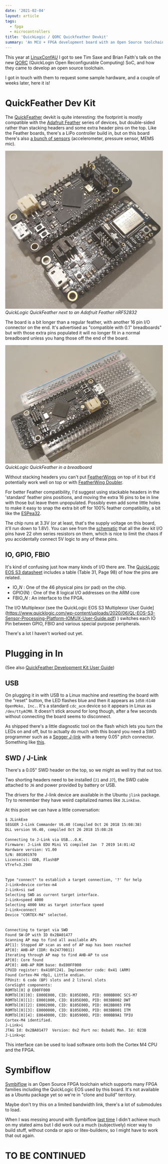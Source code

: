 ```yaml
---
date: '2021-02-04'
layout: article
tags:
  - fpga
  - microcontrollers
title: 'QuickLogic / QORC Quickfeather Devkit'
summary: 'An MCU + FPGA development board with an Open Source toolchain'
---
```


This year at [LinuxConfAU](https://linux.conf.au/) I got to see 
Tim Saxe and Brian Faith's talk on the new
[QORC](https://www.quicklogic.com/QORC/) (QuickLogin Open Reconfigurable Computing)
SoC, and how they came to develop an open source toolchain.

I got in touch with them to request some sample hardware, and a couple of weeks
later, here it is!

# QuickFeather Dev Kit

The [QuickFeather](https://www.quicklogic.com/products/eos-s3/quickfeather-development-kit/)
devkit is quite interesting: the footprint is mostly compatible with the 
[Adafruit Feather](https://www.adafruit.com/feather) series of devices, but double-sided 
rather than stacking headers and some extra header pins on the top.
Like the Feather boards, there's a LiPo controller build in, but on this board there's also
[a bunch of sensors](https://github.com/QuickLogic-Corp/quick-feather-dev-board#key-features)
(accelerometer, pressure sensor, MEMS mic).

[![20210211_125904](img/20210211_125904-thumb.jpg)](img/20210211_125904.jpg)
*QuickLogic QuickFeather next to an Adafruit Feather nRF52832*

The board is a bit longer than a regular feather,
with another 16 pin I/O connector on the end.
It's advertised as "compatible with 0.1" breadboards" but with those extra
pins populated it will no longer fit in a normal breadboard unless you hang
those off the end of the board.

[![20210211_125839](img/20210211_125839-thumb.jpg)](img/20210211_125839.jpg)
*QuickLogic QuickFeather in a breadboard*

Without stacking headers you can't put [FeatherWings](https://www.adafruit.com/category/814)
on top of it but it'd potentially work well on top or with
[FeatherWing Doubler](https://www.adafruit.com/product/2890).

For better Feather compatibility, I'd suggest using stackable headers in the
'standard' feather pins positions, and moving the extra 16 pins to be in line with
those but leave them unpopulated. Possibly even add some little holes to make
it easy to snap the extra bit off for 100% feather compatibility, a bit like the 
[ESPea32](https://blog.aprbrother.com/product/espea32).

The chip runs at 3.3V (or at least, that's the supply voltage on this board,
it'll run down to 1.8V).
You can see from the
[schematic](https://github.com/QuickLogic-Corp/quick-feather-dev-board/blob/master/doc/quickfeather-board.pdf)
that all the dev kit I/O pins have 22 ohm series resistors on them, which is nice to
limit the chaos if you accidentally connect 5V logic to any of these pins.

## IO, GPIO, FBIO

It's kind of confusing just how many kinds of I/O there are. The
[QuickLogic EOS S3 datasheet](https://www.quicklogic.com/wp-content/uploads/2020/12/QL-EOS-S3-Ultra-Low-Power-multicore-MCU-Datasheet-2020.pdf)
includes a table (Table 31, Page 98) of how the pins are related.

* IO_*N* : One of the 46 physical pins (or pad) on the chip.   
* GPIO(*N*) : One of the 8 logical I/O addresses on the ARM core
* FBIO_*N* : An interface to the FPGA.

The I/O Multiplexor (see the
QuickLogic EOS S3 Multiplexor User Guide](https://www.quicklogic.com/wp-content/uploads/2020/06/QL-EOS-S3-Sensor-Processing-Platform-IOMUX-User-Guide.pdf)
) switches each IO Pin between GPIO, FBIO and various special purpose
peripherals.

There's a lot I haven't worked out yet.

# Plugging in In

(See also [QuickFeather Development Kit User Guide](https://github.com/QuickLogic-Corp/quick-feather-dev-board/blob/master/doc/QuickFeather_UserGuide.pdf))

## USB

On plugging it in with USB to a Linux machine and resetting the board with the "reset" button,
the LED flashes blue and then it appears as `1d50:6140 OpenMoko, Inc.`.
It's a standard `cdc_acm` device so it appears in Linux as `/dev/ttyACM0`.
It doesn't stick around for long though, after
a few seconds without connecting the board seems to disconnect.

As shipped there's a little diagnostic tool on the flash which lets you turn the LEDs
on and off, but to actually do much with this board you need a SWD programmer such
as a [Segger J-link](https://www.segger.com/products/debug-probes/j-link/) with a 
teeny 0.05" pitch connector.  Something like [this](https://www.adafruit.com/product/3571).

## SWD / J-Link

There's a 0.05" SWD header on the top, so we might as well try that out too.

Two shorting headers need to be installed (`J1` and `J7`), the SWD cable attached
to `J6` and power provided by battery or USB.

The drivers for the J-link device are available in the Ubuntu `jlink` package.
Try to remember they have weird capitalized names like `JLinkExe`.

At this point we can have a little conversation:

```
$ JLinkExe
SEGGER J-Link Commander V6.40 (Compiled Oct 26 2018 15:08:38)
DLL version V6.40, compiled Oct 26 2018 15:08:28

Connecting to J-Link via USB...O.K.
Firmware: J-Link EDU Mini V1 compiled Jan  7 2019 14:01:42
Hardware version: V1.00
S/N: 801001970
License(s): GDB, FlashBP
VTref=3.294V


Type "connect" to establish a target connection, '?' for help
J-Link>device cortex-m4
J-Link>si swd
Selecting SWD as current target interface.
J-Link>speed 4000
Selecting 4000 kHz as target interface speed
J-Link>connect
Device "CORTEX-M4" selected.


Connecting to target via SWD
Found SW-DP with ID 0x2BA01477
Scanning AP map to find all available APs
AP[1]: Stopped AP scan as end of AP map has been reached
AP[0]: AHB-AP (IDR: 0x24770011)
Iterating through AP map to find AHB-AP to use
AP[0]: Core found
AP[0]: AHB-AP ROM base: 0xE00FF000
CPUID register: 0x410FC241. Implementer code: 0x41 (ARM)
Found Cortex-M4 r0p1, Little endian.
FPUnit: 6 code (BP) slots and 2 literal slots
CoreSight components:
ROMTbl[0] @ E00FF000
ROMTbl[0][0]: E000E000, CID: B105E00D, PID: 000BB00C SCS-M7
ROMTbl[0][1]: E0001000, CID: B105E00D, PID: 003BB002 DWT
ROMTbl[0][2]: E0002000, CID: B105E00D, PID: 002BB003 FPB
ROMTbl[0][3]: E0000000, CID: B105E00D, PID: 003BB001 ITM
ROMTbl[0][4]: E0040000, CID: B105900D, PID: 000BB9A1 TPIU
Cortex-M4 identified.
J-Link>i
JTAG Id: 0x2BA01477  Version: 0x2 Part no: 0xba01 Man. Id: 023B 
J-Link>qc
```

This interface can be used to load software onto both the Cortex M4
CPU and the FPGA.

# Symbiflow

[Symbiflow](https://symbiflow.github.io/) is an Open Source FPGA toolchain
which supports many FPGA families including the QuickLogic EOS used by this board.
It's not available as a Ubuntu package yet so we're in "clone and build" territory.

Maybe don't try this on a limited bandwidth link, there's a lot of submodules to load.

When I was messing around with Symbiflow [last time](https://nick.zoic.org/art/migen-gigatron/)
I didn't achieve much on my stated aims but I did work out a much (subjectively)
nicer way to build stuff, without conda or apio or litex-buildenv, so I might have to
work that out again.

# TO BE CONTINUED

